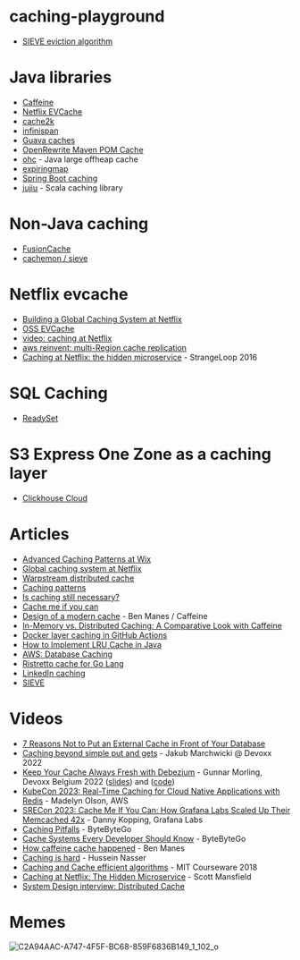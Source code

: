 # caching-playground

- [SIEVE eviction algorithm](http://cachemon.github.io/SIEVE-website/)

# Java libraries
- [Caffeine](https://github.com/ben-manes/caffeine)
- [Netflix EVCache](https://github.com/netflix/evcache)
- [cache2k](https://cache2k.org/)
- [infinispan](https://github.com/infinispan/infinispan)
- [Guava caches](https://github.com/google/guava/wiki/CachesExplained)
- [OpenRewrite Maven POM Cache](https://github.com/openrewrite/rewrite/tree/main/rewrite-maven/src/main/java/org/openrewrite/maven/cache)
- [ohc](https://github.com/snazy/ohc) - Java large offheap cache
- [expiringmap](https://github.com/jhalterman/expiringmap)
- [Spring Boot caching](https://docs.spring.io/spring-boot/reference/io/caching.html)
- [jujiu](https://github.com/jcouyang/jujiu) - Scala caching library

# Non-Java caching
- [FusionCache](https://github.com/ZiggyCreatures/FusionCache)
- [cachemon / sieve](https://github.com/cacheMon)

# Netflix evcache
- [Building a Global Caching System at Netflix](https://www.infoq.com/articles/netflix-global-cache/)
- [OSS EVCache](https://github.com/netflix/evcache)
- [video: caching at Netflix](https://www.youtube.com/watch?v=bnoK52IV3KE)
- [aws reinvent: multi-Region cache replication](https://www.youtube.com/watch?v=85TiFrDhCR4)
- [Caching at Netflix: the hidden microservice](https://www.youtube.com/watch?v=Rzdxgx3RC0Q) - StrangeLoop 2016

# SQL Caching
- [ReadySet](https://readyset.io)

# S3 Express One Zone as a caching layer
- [Clickhouse Cloud](https://aws.amazon.com/blogs/storage/clickhouse-cloud-amazon-s3-express-one-zone-making-a-blazing-fast-analytical-database-even-faster/)

# Articles
- [Advanced Caching Patterns at Wix](https://www.youtube.com/watch?v=2nzM8UGeKsE)
- [Global caching system at Netflix](https://www.infoq.com/articles/netflix-global-cache/)
- [Warpstream distributed cache](https://www.warpstream.com/blog/minimizing-s3-api-costs-with-distributed-mmap)
- [Caching patterns](https://newsletter.systemdesign.one/p/caching-patterns)
- [Is caching still necessary?](https://thenewstack.io/is-a-database-caching-layer-still-necessary/)
- [Cache me if you can](https://systemdesignclassroom.substack.com/p/cache-me-if-you-can)
- [Design of a modern cache](https://highscalability.com/design-of-a-modern-cache/) - Ben Manes / Caffeine
- [In-Memory vs. Distributed Caching: A Comparative Look with Caffeine](https://medium.com/@baraklagziel/in-memory-vs-distributed-caching-a-comparative-look-with-caffeine-15cedf6038c6)
- [Docker layer caching in GitHub Actions](https://blacksmith.sh/blog/cache-is-king-a-guide-for-docker-layer-caching-in-github-actions)
- [How to Implement LRU Cache in Java](https://www.baeldung.com/java-lru-cache)
- [AWS: Database Caching](https://aws.amazon.com/caching/database-caching/)
- [Ristretto cache for Go Lang](https://dgraph.io/blog/post/introducing-ristretto-high-perf-go-cache/)
- [LinkedIn caching](https://newsletter.systemdesigncodex.com/p/how-linkedin-uses-caching-for-profile-reads)
- [SIEVE](https://brooker.co.za/blog/2023/12/15/sieve.html)

# Videos
- [7 Reasons Not to Put an External Cache in Front of Your Database](https://www.youtube.com/watch?v=H0srRGuxdsM)
- [Caching beyond simple put and gets](https://www.youtube.com/watch?v=dhBai8JMFdc) - Jakub Marchwicki @ Devoxx 2022
- [Keep Your Cache Always Fresh with Debezium](https://www.youtube.com/watch?v=zOOFMHAjoPI) - Gunnar Morling, Devoxx Belgium 2022 ([slides](https://speakerdeck.com/gunnarmorling/keep-your-cache-always-fresh-with-debezium-current-22)) and ([code](https://github.com/debezium/debezium-examples/tree/main/distributed-caching)) 
- [KubeCon 2023: Real-Time Caching for Cloud Native Applications with Redis](https://www.youtube.com/watch?v=zjsNZRvD2Aw) - Madelyn Olson, AWS
- [SRECon 2023: Cache Me If You Can: How Grafana Labs Scaled Up Their Memcached 42x](https://www.youtube.com/watch?v=OVL3fgFq_9g) - Danny Kopping, Grafana Labs
- [Caching Pitfalls](https://www.youtube.com/watch?v=wh98s0XhMmQ) - ByteByteGo
- [Cache Systems Every Developer Should Know](https://www.youtube.com/watch?v=dGAgxozNWFE) - ByteByteGo
- [How caffeine cache happened](https://www.youtube.com/watch?v=6tDgPkjEBXk) - Ben Manes
- [Caching is hard](https://www.youtube.com/watch?v=jIA7z1gxuc8) - Hussein Nasser
- [Caching and Cache efficient algorithms](https://www.youtube.com/watch?v=xDKnMXtZKq8) - MIT Courseware 2018
- [Caching at Netflix: The Hidden Microservice](https://www.youtube.com/watch?v=Rzdxgx3RC0Q) - Scott Mansfield
- [System Design interview:  Distributed Cache](https://www.youtube.com/watch?v=iuqZvajTOyA)

# Memes


![C2A94AAC-A747-4F5F-BC68-859F6836B149_1_102_o](https://github.com/sullis/caching-playground/assets/30938/ffc882c0-a1aa-4884-a52e-cc8668d2637f)

